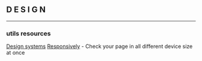 ## D E S I G N
--------
### utils resources

[Design systems](https://www.learnstorybook.com/design-systems-for-developers/)
[Responsively](https://responsively.app/) - Check your page in all different device size at once